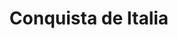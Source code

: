 ﻿---
title: "Conquista de Italia"
permalink: periodes_43.html
layout: periode
dataInici: -396
dataFi: -264
sidebar: periodes
pares:
  - 8:
    title: "República romana"
    dataInici: "(-509)"
    dataFi: "(-27)"

fills:
  - 81:
    title: "Sitio de Veyes"
    dataInici: "(-396)"

  - 79:
    title: "Batalla del Alia"
    dataInici: "(-390)"

  - 156:
    title: "Guerras Samnitas"
    dataInici: "(-343)"
    dataFi: "(-290)"

  - 157:
    title: "Guerras Pírricas"
    dataInici: "(-280)"
    dataFi: "(-275)"

  - 83:
    title: "Batalla de Tarento"
    dataInici: "(-272)"

jocsPrincipals:
  - title: "Sword of Rome"
    bggId: 7480

jocsEscenaris:
jocsEpoca:
jocsEpocaEscenaris:
---
